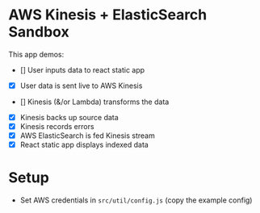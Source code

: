 # AWS Kinesis + ElasticSearch Sandbox

This app demos:

* [] User inputs data to react static app
* [x] User data is sent live to AWS Kinesis
* [] Kinesis (&/or Lambda) transforms the data
* [x] Kinesis backs up source data
* [x] Kinesis records errors
* [x] AWS ElasticSearch is fed Kinesis stream
* [x] React static app displays indexed data

# Setup

* Set AWS credentials in `src/util/config.js` (copy the example config)
